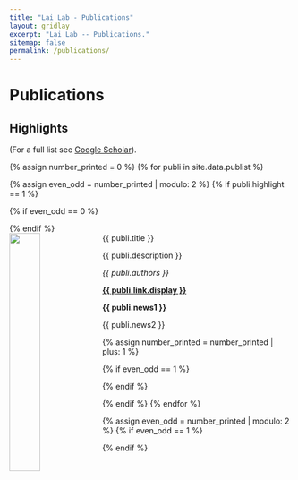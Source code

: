 ```yaml
---
title: "Lai Lab - Publications"
layout: gridlay
excerpt: "Lai Lab -- Publications."
sitemap: false
permalink: /publications/
---
```



# Publications

## Highlights

(For a full list see [Google Scholar](https://scholar.google.com/citations?user=SACHsfUAAAAJ&hl=en)).

{% assign number_printed = 0 %}
{% for publi in site.data.publist %}

{% assign even_odd = number_printed | modulo: 2 %}
{% if publi.highlight == 1 %}

{% if even_odd == 0 %}
<div class="row">
{% endif %}

<div class="col-sm-6 clearfix">
 <div class="well">
  <pubtit>{{ publi.title }}</pubtit>
  <img src="{{ site.url }}{{ site.baseurl }}/images/pubpic/{{ publi.image }}" class="img-responsive" width="33%" style="float: left" />
  <p>{{ publi.description }}</p>
  <p><em>{{ publi.authors }}</em></p>
  <p><strong><a href="{{ publi.link.url }}">{{ publi.link.display }}</a></strong></p>
  <p class="text-danger"><strong> {{ publi.news1 }}</strong></p>
  <p> {{ publi.news2 }}</p>
 </div>
</div>

{% assign number_printed = number_printed | plus: 1 %}

{% if even_odd == 1 %}
</div>
{% endif %}

{% endif %}
{% endfor %}

{% assign even_odd = number_printed | modulo: 2 %}
{% if even_odd == 1 %}
</div>
{% endif %}

<p> &nbsp; </p>


<!-- ## Full List -->

<!-- {% for publi in site.data.publist %} -->

<!--  {{ publi.title }} <br /> -->
<!--   <em>{{ publi.authors }} </em><br /><a href="{{ publi.link.url }}">{{ publi.link.display }}</a> -->

<!-- {% endfor %} -->
